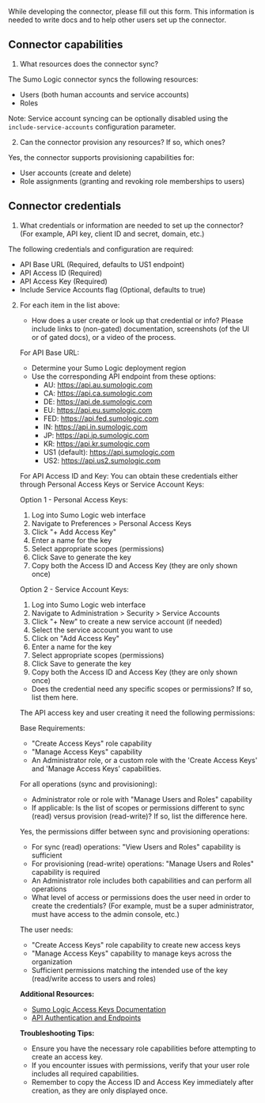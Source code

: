 While developing the connector, please fill out this form. This information is needed to write docs and to help other users set up the connector.

## Connector capabilities

1. What resources does the connector sync?

The Sumo Logic connector syncs the following resources:
- Users (both human accounts and service accounts)
- Roles

Note: Service account syncing can be optionally disabled using the `include-service-accounts` configuration parameter.

2. Can the connector provision any resources? If so, which ones? 

Yes, the connector supports provisioning capabilities for:
- User accounts (create and delete)
- Role assignments (granting and revoking role memberships to users)

## Connector credentials 

1. What credentials or information are needed to set up the connector? (For example, API key, client ID and secret, domain, etc.)

The following credentials and configuration are required:
- API Base URL (Required, defaults to US1 endpoint)
- API Access ID (Required)
- API Access Key (Required)
- Include Service Accounts flag (Optional, defaults to true)

2. For each item in the list above: 

   * How does a user create or look up that credential or info? Please include links to (non-gated) documentation, screenshots (of the UI or of gated docs), or a video of the process. 

   For API Base URL:
   - Determine your Sumo Logic deployment region
   - Use the corresponding API endpoint from these options:
     - AU: https://api.au.sumologic.com
     - CA: https://api.ca.sumologic.com
     - DE: https://api.de.sumologic.com
     - EU: https://api.eu.sumologic.com
     - FED: https://api.fed.sumologic.com
     - IN: https://api.in.sumologic.com
     - JP: https://api.jp.sumologic.com
     - KR: https://api.kr.sumologic.com
     - US1 (default): https://api.sumologic.com
     - US2: https://api.us2.sumologic.com

   For API Access ID and Key:
   You can obtain these credentials either through Personal Access Keys or Service Account Keys:

   Option 1 - Personal Access Keys:
   1. Log into Sumo Logic web interface
   2. Navigate to Preferences > Personal Access Keys
   3. Click "+ Add Access Key"
   4. Enter a name for the key
   5. Select appropriate scopes (permissions)
   6. Click Save to generate the key
   7. Copy both the Access ID and Access Key (they are only shown once)

   Option 2 - Service Account Keys:
   1. Log into Sumo Logic web interface
   2. Navigate to Administration > Security > Service Accounts
   3. Click "+ New" to create a new service account (if needed)
   4. Select the service account you want to use
   5. Click on "Add Access Key"
   6. Enter a name for the key
   7. Select appropriate scopes (permissions)
   8. Click Save to generate the key
   9. Copy both the Access ID and Access Key (they are only shown once)

   * Does the credential need any specific scopes or permissions? If so, list them here. 

   The API access key and user creating it need the following permissions:
    
   Base Requirements:
   - "Create Access Keys" role capability
   - "Manage Access Keys" capability
   - An Administrator role, or a custom role with the 'Create Access Keys' and 'Manage Access Keys' capabilities.

   For all operations (sync and provisioning):
   - Administrator role or role with "Manage Users and Roles" capability

   * If applicable: Is the list of scopes or permissions different to sync (read) versus provision (read-write)? If so, list the difference here. 

   Yes, the permissions differ between sync and provisioning operations:
   - For sync (read) operations: "View Users and Roles" capability is sufficient
   - For provisioning (read-write) operations: "Manage Users and Roles" capability is required
   - An Administrator role includes both capabilities and can perform all operations

   * What level of access or permissions does the user need in order to create the credentials? (For example, must be a super administrator, must have access to the admin console, etc.)  

   The user needs:
   - "Create Access Keys" role capability to create new access keys
   - "Manage Access Keys" capability to manage keys across the organization
   - Sufficient permissions matching the intended use of the key (read/write access to users and roles)

   **Additional Resources:**
   - [Sumo Logic Access Keys Documentation](https://help.sumologic.com/docs/manage/security/access-keys/)
   - [API Authentication and Endpoints](https://help.sumologic.com/docs/api/getting-started/)

   **Troubleshooting Tips:**
   - Ensure you have the necessary role capabilities before attempting to create an access key.
   - If you encounter issues with permissions, verify that your user role includes all required capabilities.
   - Remember to copy the Access ID and Access Key immediately after creation, as they are only displayed once.